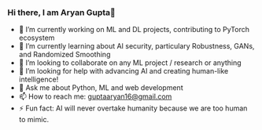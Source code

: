 ### Hi there, I am Aryan Gupta👋

- 🔭 I’m currently working on ML and DL projects, contributing to PyTorch ecosystem
- 🌱 I’m currently learning about AI security, particulary Robustness, GANs, and Randomized Smoothing
- 👯 I’m looking to collaborate on any ML project / research or anything
- 🤔 I’m looking for help with advancing AI and creating human-like intelligence!
- 💬 Ask me about Python, ML and web development
- 📫 How to reach me: guptaaryan16@gmail.com
- ⚡ Fun fact: AI will never overtake humanity because we are too human to mimic.

<!--
**guptaaryan16/guptaaryan16** is a ✨ _special_ ✨ repository because its `README.md` (this file) appears on your GitHub profile.

Here are some ideas to get you started:


-->
